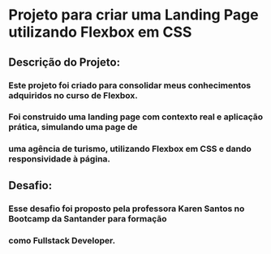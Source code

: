 # Projeto para criar uma Landing Page utilizando Flexbox em CSS

## Descrição do Projeto:

### Este projeto foi criado para consolidar meus conhecimentos adquiridos no curso de Flexbox.
### Foi construido uma landing page com contexto real e aplicação prática, simulando uma page de
### uma agência de turismo, utilizando Flexbox em CSS e dando responsividade à página.

## Desafio:

### Esse desafio foi proposto pela professora Karen Santos no Bootcamp da Santander para formação
### como Fullstack Developer.
